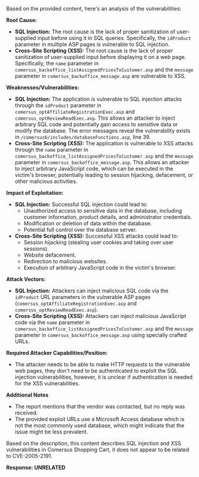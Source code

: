 Based on the provided content, here's an analysis of the vulnerabilities:

**Root Cause:**

*   **SQL Injection:** The root cause is the lack of proper sanitization of user-supplied input before using it in SQL queries. Specifically, the `idProduct` parameter in multiple ASP pages is vulnerable to SQL injection.
*   **Cross-Site Scripting (XSS):** The root cause is the lack of proper sanitization of user-supplied input before displaying it on a web page. Specifically, the `name` parameter in `comersus_backoffice_listAssignedPricesToCustomer.asp` and the `message` parameter in `comersus_backoffice_message.asp` are vulnerable to XSS.

**Weaknesses/Vulnerabilities:**

*   **SQL Injection:** The application is vulnerable to SQL injection attacks through the `idProduct` parameter in `comersus_optAffiliateRegistrationExec.asp` and `comersus_optReviewReadExec.asp`. This allows an attacker to inject arbitrary SQL code and potentially gain access to sensitive data or modify the database. The error messages reveal the vulnerability exists in `/comersus6/includes/databaseFunctions.asp`, line 39.
*   **Cross-Site Scripting (XSS):** The application is vulnerable to XSS attacks through the `name` parameter in `comersus_backoffice_listAssignedPricesToCustomer.asp` and the `message` parameter in `comersus_backoffice_message.asp`. This allows an attacker to inject arbitrary JavaScript code, which can be executed in the victim's browser, potentially leading to session hijacking, defacement, or other malicious activities.

**Impact of Exploitation:**

*   **SQL Injection:** Successful SQL injection could lead to:
    *   Unauthorized access to sensitive data in the database, including customer information, product details, and administrator credentials.
    *   Modification or deletion of data within the database.
    *   Potential full control over the database server.
*   **Cross-Site Scripting (XSS):** Successful XSS attacks could lead to:
    *   Session hijacking (stealing user cookies and taking over user sessions).
    *   Website defacement.
    *   Redirection to malicious websites.
    *   Execution of arbitrary JavaScript code in the victim's browser.

**Attack Vectors:**

*   **SQL Injection:** Attackers can inject malicious SQL code via the `idProduct` URL parameters in the vulnerable ASP pages (`comersus_optAffiliateRegistrationExec.asp` and `comersus_optReviewReadExec.asp`).
*   **Cross-Site Scripting (XSS):** Attackers can inject malicious JavaScript code via the `name` parameter in `comersus_backoffice_listAssignedPricesToCustomer.asp` and the `message` parameter in `comersus_backoffice_message.asp` using specially crafted URLs.

**Required Attacker Capabilities/Position:**

*   The attacker needs to be able to make HTTP requests to the vulnerable web pages, they don't need to be authenticated to exploit the SQL injection vulnerabilities, however, it is unclear if authentication is needed for the XSS vulnerabilities.

**Additional Notes**
* The report mentions that the vendor was contacted, but no reply was received.
* The provided exploit URLs use a Microsoft Access database which is not the most commonly used database, which might indicate that the issue might be less prevalent.

Based on the description, this content describes SQL injection and XSS vulnerabilities in Comersus Shopping Cart, it does not appear to be related to CVE-2005-2191.

**Response: UNRELATED**